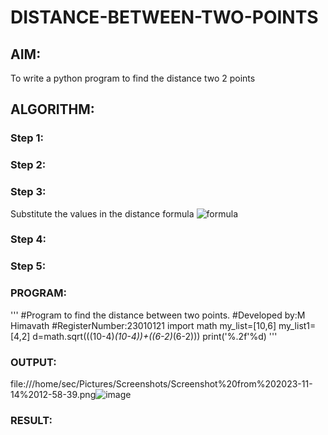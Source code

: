# DISTANCE-BETWEEN-TWO-POINTS

## AIM:
To write a python program to find the distance two 2 points
## ALGORITHM:
### Step 1: 
### Step 2: 
### Step 3: 
Substitute the values in the distance formula  ![formula](/formula.JPG)
### Step 4: 
### Step 5: 
### PROGRAM:
'''
#Program to find the distance between two points.
#Developed by:M Himavath
#RegisterNumber:23010121
import math
my_list=[10,6]
my_list1=[4,2]
d=math.sqrt(((10-4)*(10-4))+((6-2)*(6-2)))
print('%.2f'%d)
'''

### OUTPUT:
file:///home/sec/Pictures/Screenshots/Screenshot%20from%202023-11-14%2012-58-39.png![image](https://github.com/Himavath08/DISTANCE-BETWEEN-TWO-POINTS/assets/139110631/22f8255a-cecb-45d6-add2-00f63587accc)


### RESULT:
